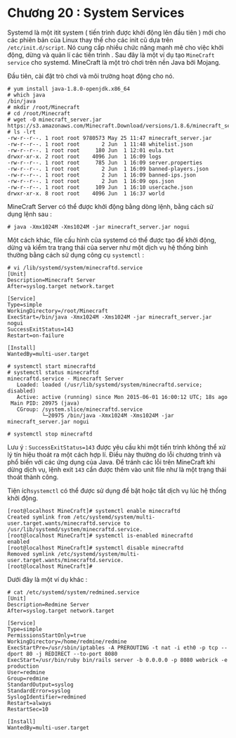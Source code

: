 # Chương 20 : System Services 

Systemd là một itit system ( tiến trình được khởi động lên đầu tiên ) mới cho các phiên bản
của Linux thay thế cho các init cũ dựa trên `/etc/init.d/script`. Nó cung cấp nhiều chức năng 
mạnh mẽ cho việc khởi động, dừng và quản lí các tiến trình . Sau đây là một ví dụ tạo `MineCraft service` 
cho systemd. MineCraft là một trò chơi trên nền Java bởi Mojang.

Đầu tiên, cài đặt trò chơi và môi trường hoạt động cho nó.

```
# yum install java-1.8.0-openjdk.x86_64
# which java
/bin/java
# mkdir /root/Minecraft
# cd /root/Minecraft
# wget -O minecraft_server.jar https://s3.amazonaws.com/Minecraft.Download/versions/1.8.6/minecraft_server.1.8.6.jar
# ls -lrt
-rw-r--r--. 1 root root 9780573 May 25 11:47 minecraft_server.jar
-rw-r--r--. 1 root root       2 Jun  1 11:48 whitelist.json
-rw-r--r--. 1 root root     180 Jun  1 12:01 eula.txt
drwxr-xr-x. 2 root root    4096 Jun  1 16:09 logs
-rw-r--r--. 1 root root     785 Jun  1 16:09 server.properties
-rw-r--r--. 1 root root       2 Jun  1 16:09 banned-players.json
-rw-r--r--. 1 root root       2 Jun  1 16:09 banned-ips.json
-rw-r--r--. 1 root root       2 Jun  1 16:09 ops.json
-rw-r--r--. 1 root root     109 Jun  1 16:10 usercache.json
drwxr-xr-x. 8 root root    4096 Jun  1 16:37 world
```

MineCraft Server có thể được khởi động bằng dòng lệnh, bằng cách sử dụng lệnh sau :

`# java -Xmx1024M -Xms1024M -jar minecraft_server.jar nogui`

Một cách khác, file cấu hình của systemd có thể được tạo để khởi động, dừng và kiểm tra trạng thái của server 
như một dịch vụ hệ thống bình thường bằng cách sử dụng công cụ `systemctl` :

```
# vi /lib/systemd/system/minecraftd.service
[Unit]
Description=Minecraft Server
After=syslog.target network.target

[Service]
Type=simple
WorkingDirectory=/root/Minecraft
ExecStart=/bin/java -Xmx1024M -Xms1024M -jar minecraft_server.jar nogui
SuccessExitStatus=143
Restart=on-failure

[Install]
WantedBy=multi-user.target

# systemctl start minecraftd
# systemctl status minecraftd
minecraftd.service - Minecraft Server
   Loaded: loaded (/usr/lib/systemd/system/minecraftd.service; disabled)
   Active: active (running) since Mon 2015-06-01 16:00:12 UTC; 18s ago
 Main PID: 20975 (java)
   CGroup: /system.slice/minecraftd.service
           └─20975 /bin/java -Xmx1024M -Xms1024M -jar minecraft_server.jar nogui

# systemctl stop minecraftd
```

Lưu ý : `SuccessExitStatus=143` được yêu cầu khi một tiến trình không thể xử lý tín hiệu thoát ra một cách hợp lí.
Điều này thường do lỗi chương trình và phổ biến với các ứng dụng của Java. Để tránh các lỗi trên MineCraft 
khi dừng dịch vụ, lệnh exit `143` cần được thêm vào unit file như là một trạng thái thoát thành công.

Tiện ích`systemctl` có thể được sử dụng để bật hoặc tắt dịch vụ lúc hệ thống khởi động.

```
[root@localhost MineCraft]# systemctl enable minecraftd
Created symlink from /etc/systemd/system/multi-user.target.wants/minecraftd.service to /usr/lib/systemd/system/minecraftd.service.
[root@localhost MineCraft]# systemctl is-enabled minecraftd
enabled
[root@localhost MineCraft]# systemctl disable minecraftd
Removed symlink /etc/systemd/system/multi-user.target.wants/minecraftd.service.
[root@localhost MineCraft]#
```

Dưới đây là một ví dụ khác :

```
# cat /etc/systemd/system/redmined.service
[Unit]
Description=Redmine Server
After=syslog.target network.target

[Service]
Type=simple
PermissionsStartOnly=true
WorkingDirectory=/home/redmine/redmine
ExecStartPre=/usr/sbin/iptables -A PREROUTING -t nat -i eth0 -p tcp --dport 80 -j REDIRECT --to-port 8080
ExecStart=/usr/bin/ruby bin/rails server -b 0.0.0.0 -p 8080 webrick -e production
User=redmine
Group=redmine
StandardOutput=syslog
StandardError=syslog
SyslogIdentifier=redmined
Restart=always
RestartSec=10

[Install]
WantedBy=multi-user.target
```
